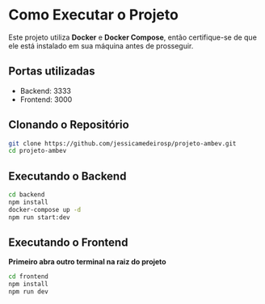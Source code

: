 # Como Executar o Projeto
Este projeto utiliza **Docker** e **Docker Compose**, então certifique-se de que ele está instalado em sua máquina antes de prosseguir.

## Portas utilizadas
* Backend: 3333
* Frontend: 3000

## Clonando o Repositório

```bash
git clone https://github.com/jessicamedeirosp/projeto-ambev.git
cd projeto-ambev
```

## Executando o Backend
```bash
cd backend 
npm install
docker-compose up -d
npm run start:dev
```
## Executando o Frontend

**Primeiro abra outro terminal na raiz do projeto**

```bash
cd frontend
npm install
npm run dev
```
